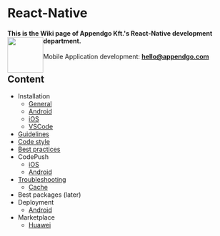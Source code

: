 # React-Native

#### This is the Wiki page of Appendgo Kft.'s React-Native development department. <img height="80" style="float:left" src="https://user-images.githubusercontent.com/645053/236628029-2b639e90-a9a2-40f1-ba2d-8d77181ae27a.png">

Mobile Application development: **hello@appendgo.com**

## Content

* Installation
  * [General](installation/GENERAL.MD)
  * [Android](installation/ANDROID.MD)
  * [iOS](installation/IOS.MD)
  * [VSCode](installation/VSCODE.MD)
* [Guidelines](main/GUIDELINES.MD)
* [Code style](main/CODE-STYLE.MD)
* [Best practices](main/BEST-PRACTICES.MD)
* CodePush
  * [iOS](codepush/IOS.MD)
  * [Android](codepush/ANDROID.MD)
* [Troubleshooting](main/TROUBLESHOOTING.MD)
  * [Cache](troubleshooting/CACHE.MD) 
* Best packages (later)
* Deployment
  * [Android](deploy/ANDROID.MD)
* Marketplace
  * [Huawei](marketplace/HUAWEI.MD)


